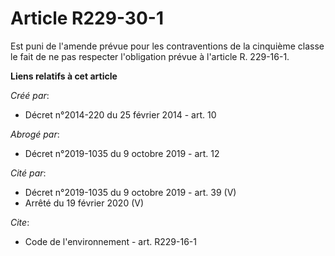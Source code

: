 # Article R229-30-1

Est puni de l'amende prévue pour les contraventions de la cinquième classe le fait de ne pas respecter l'obligation prévue à
l'article R. 229-16-1.

**Liens relatifs à cet article**

_Créé par_:

  - Décret n°2014-220 du 25 février 2014 - art. 10

_Abrogé par_:

  - Décret n°2019-1035 du 9 octobre 2019 - art. 12

_Cité par_:

  - Décret n°2019-1035 du 9 octobre 2019 - art. 39 (V)
  - Arrêté du 19 février 2020 (V)

_Cite_:

  - Code de l'environnement - art. R229-16-1
